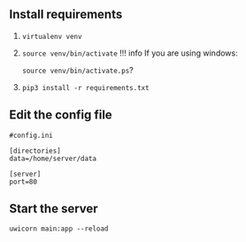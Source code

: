 ## Install requirements
1. `virtualenv venv`
2. `source venv/bin/activate`
!!! info
    If you are using windows:

    `source venv/bin/activate.ps`?


3. `pip3 install -r requirements.txt`
## Edit the config file
```
#config.ini

[directories]
data=/home/server/data

[server]
port=80
```
## Start the server
`uwicorn main:app --reload`

